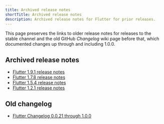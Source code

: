 ```yaml
---
title: Archived release notes
shortTitle: Archived release notes
description: Archived release notes for Flutter for prior releases.
---
```


This page preserves the links to older release notes for
releases to the stable channel and
the old GitHub _Changelog_ wiki page before that,
which documented changes up through and including 1.0.0.

## Archived release notes

* [Flutter 1.9.1 release notes][1.9.1]
* [Flutter 1.7.8 release notes][1.7.8]
* [Flutter 1.5.4 release notes][1.5.4]
* [Flutter 1.2.1 release notes][1.2.1]

## Old changelog

* [Flutter Changelog 0.0.21 through 1.0.0][0.0.21]

[0.0.21]: /release/release-notes/release-notes-0.0.21-1.0.0
[1.9.1]: /release/release-notes/release-notes-1.9.1
[1.7.8]: /release/release-notes/release-notes-1.7.8
[1.5.4]: /release/release-notes/release-notes-1.5.4
[1.2.1]: /release/release-notes/release-notes-1.2.1
